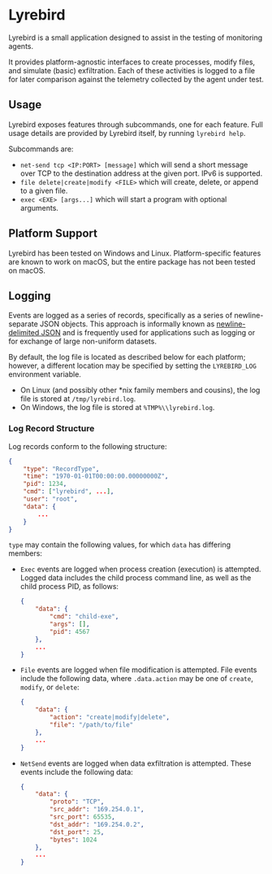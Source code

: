 Lyrebird
========

Lyrebird is a small application designed to assist in the testing of
monitoring agents.

It provides platform-agnostic interfaces to create processes, modify
files, and simulate (basic) exfiltration. Each of these activities is
logged to a file for later comparison against the telemetry collected
by the agent under test.

## Usage

Lyrebird exposes features through subcommands, one for each feature.
Full usage details are provided by Lyrebird itself, by running
`lyrebird help`.

Subcommands are:

- `net-send tcp <IP:PORT> [message]` which will send a short message
  over TCP to the destination address at the given port. IPv6 is
  supported.
- `file delete|create|modify <FILE>` which will create, delete, or
  append to a given file.
- `exec <EXE> [args...]` which will start a program with optional
  arguments.

## Platform Support

Lyrebird has been tested on Windows and Linux. Platform-specific
features are known to work on macOS, but the entire package has not
been tested on macOS.

## Logging

Events are logged as a series of records, specifically as a series of
newline-separate JSON objects. This approach is informally known as
[newline-delimited JSON](http://ndjson.org/) and is frequently used
for applications such as logging or for exchange of large non-uniform
datasets.

By default, the log file is located as described below for each
platform; however, a different location may be specified by setting
the `LYREBIRD_LOG` environment variable.

- On Linux (and possibly other \*nix family members and cousins), the
  log file is stored at `/tmp/lyrebird.log`.
- On Windows, the log file is stored at `%TMP%\\lyrebird.log`.

### Log Record Structure

Log records conform to the following structure:

```json
{
    "type": "RecordType",
    "time": "1970-01-01T00:00:00.00000000Z",
    "pid": 1234,
    "cmd": ["lyrebird", ...],
    "user": "root",
    "data": {
        ...
    }
}
```

`type` may contain the following values, for which `data` has
differing members:

- `Exec` events are logged when process creation (execution)
  is attempted. Logged data includes the child process command line,
  as well as the child process PID, as follows:
  ```json
  {
      "data": {
          "cmd": "child-exe",
          "args": [],
          "pid": 4567
      },
      ...
  }
  ```
  
- `File` events are logged when file modification is attempted. File
  events include the following data, where `.data.action` may be one
  of `create`, `modify`, or `delete`:
  ```json
  {
      "data": {
          "action": "create|modify|delete",
          "file": "/path/to/file"
      },
      ...
  }
  ```

- `NetSend` events are logged when data exfiltration is attempted.
  These events include the following data:
  ```json
  {
      "data": {
          "proto": "TCP",
          "src_addr": "169.254.0.1",
          "src_port": 65535,
          "dst_addr": "169.254.0.2",
          "dst_port": 25,
          "bytes": 1024
      },
      ...
  }
  ```

